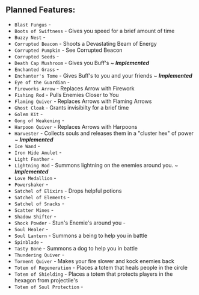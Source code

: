 ## Planned Features:

- `Blast Fungus` -
- `Boots of Swiftness` - Gives you speed for a brief amount of time
- `Buzzy Nest` -
- `Corrupted Beacon` - Shoots a Devastating Beam of Energy
- `Corrupted Pumpkin` - See Corrupted Beacon
- `Corrupted Seeds` -
- `Death Cap Mushroom` - Gives you Buff's ~ ***Implemented***
- `Enchanted Grass` -
- `Enchanter's Tome` - Gives Buff's to you and your friends ~ ***Implemented***
- `Eye of the Guardian` -
- `Fireworks Arrow` - Replaces Arrow with Firework
- `Fishing Rod` - Pulls Enemies Closer to You
- `Flaming Quiver` - Replaces Arrows with Flaming Arrows
- `Ghost Cloak` - Grants invisibilty for a brief time
- `Golem Kit` -
- `Gong of Weakening` -
- `Harpoon Quiver` - Replaces Arrows with Harpoons
- `Harvester` - Collects souls and releases them in a "cluster hex" of power ~ ***Implemented***
- `Ice Wand` -
- `Iron Hide Amulet` -
- `Light Feather` -
- `Lightning Rod` - Summons lightning on the enemies around you. ~ ***Implemented***
- `Love Medallion` -
- `Powershaker` -
- `Satchel of Elixirs` - Drops helpful potions
- `Satchel of Elements` -
- `Satchel of Snacks` -
- `Scatter Mines` -
- `Shadow Shifter` -
- `Shock Powder` - Stun's Enemie's around you -
- `Soul Healer` -
- `Soul Lantern` - Summons a being to help you in battle
- `Spinblade` -
- `Tasty Bone` - Summons a dog to help you in battle
- `Thundering Quiver` -
- `Torment Quiver` - Makes your fire slower and kock enemies back
- `Totem of Regeneration` - Places a totem that heals people in the circle
- `Totem of Shielding` - Places a totem that protects players in the hexagon from projectile's
- `Totem of Soul Protection` -
